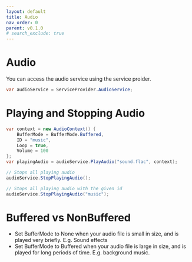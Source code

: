 ```yaml
---
layout: default
title: Audio
nav_order: 0
parent: v0.1.0
# search_exclude: true
---
```

# Audio
You can access the audio service using the service proider.

```cs
var audioService = ServiceProvider.AudioService;
```
# Playing and Stopping Audio

```cs
var context = new AudioContext() {
    BufferMode = BufferMode.Buffered,
    ID = "music",
    Loop = true,
    Volume = 100
};
var playingAudio = audioService.PlayAudio("sound.flac", context);

// Stops all playing audio
audioService.StopPlayingAudio();

// Stops all playing audio with the given id
audioService.StopPlayingAudio("music");
```

# Buffered vs NonBuffered

* Set BufferMode to None when your audio file is small in size, and is played very briefly. E.g. Sound effects
* Set BufferMode to Buffered when your audio file is large in size, and is played for long periods of time. E.g. background music.